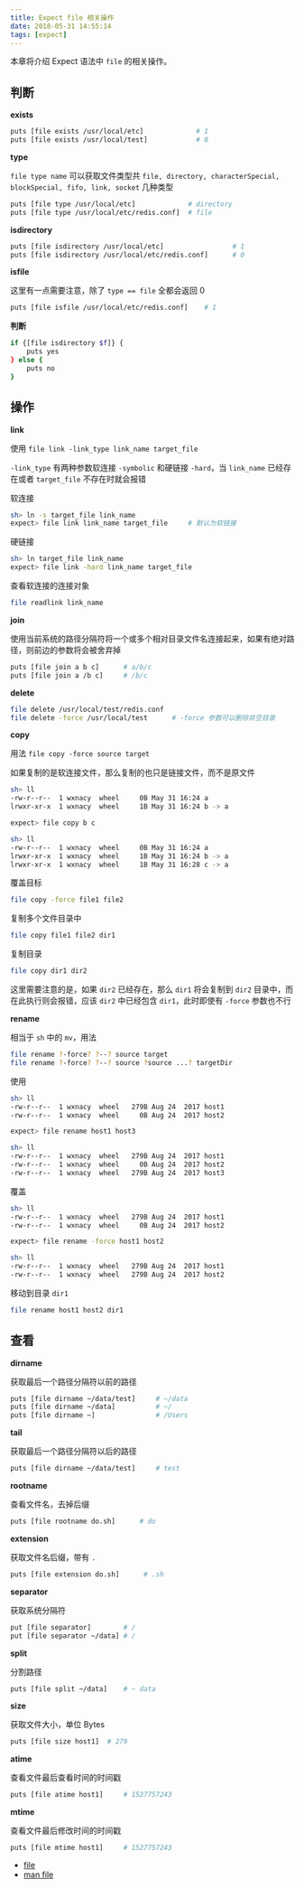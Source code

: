 ```yaml
---
title: Expect file 相关操作
date: 2018-05-31 14:55:14
tags: [expect]
---
```


本章将介绍 Expect 语法中 `file` 的相关操作。

<!-- more --><!-- toc -->

## 判断

**exists**

```bash
puts [file exists /usr/local/etc]             # 1
puts [file exists /usr/local/test]            # 0
```

**type**

`file type name` 可以获取文件类型共 `file, directory, characterSpecial, blockSpecial, fifo, link, socket` 几种类型

```bash
puts [file type /usr/local/etc]             # directory
puts [file type /usr/local/etc/redis.conf]  # file
```

**isdirectory**

```bash
puts [file isdirectory /usr/local/etc]                 # 1
puts [file isdirectory /usr/local/etc/redis.conf]      # 0
```

**isfile**

这里有一点需要注意，除了 `type == file` 全都会返回 0

```bash
puts [file isfile /usr/local/etc/redis.conf]    # 1
```

**判断**

```bash
if {[file isdirectory $f]} {
    puts yes
} else {
    puts no
}
```


## 操作

**link**

使用 `file link -link_type link_name target_file`

`-link_type` 有两种参数软连接 `-symbolic` 和硬链接 `-hard`，当 `link_name` 已经存在或者 `target_file` 不存在时就会报错

软连接

```bash
sh> ln -s target_file link_name
expect> file link link_name target_file     # 默认为软链接
```

硬链接

```bash
sh> ln target_file link_name
expect> file link -hard link_name target_file
```

查看软连接的连接对象

```bash
file readlink link_name
```

**join**

使用当前系统的路径分隔符将一个或多个相对目录文件名连接起来，如果有绝对路径，则前边的参数将会被舍弃掉

```bash
puts [file join a b c]      # a/b/c
puts [file join a /b c]     # /b/c
```

**delete**

```bash
file delete /usr/local/test/redis.conf
file delete -force /usr/local/test      # -force 参数可以删除非空目录
```

**copy**

用法 `file copy -force source target`

如果复制的是软连接文件，那么复制的也只是链接文件，而不是原文件

```bash
sh> ll
-rw-r--r--  1 wxnacy  wheel     0B May 31 16:24 a
lrwxr-xr-x  1 wxnacy  wheel     1B May 31 16:24 b -> a

expect> file copy b c

sh> ll
-rw-r--r--  1 wxnacy  wheel     0B May 31 16:24 a
lrwxr-xr-x  1 wxnacy  wheel     1B May 31 16:24 b -> a
lrwxr-xr-x  1 wxnacy  wheel     1B May 31 16:28 c -> a
```

覆盖目标

```bash
file copy -force file1 file2
```

复制多个文件目录中

```bash
file copy file1 file2 dir1
```

复制目录

```bash
file copy dir1 dir2
```

这里需要注意的是，如果 `dir2` 已经存在，那么 `dir1` 将会复制到 `dir2` 目录中，而在此执行则会报错，应该 `dir2` 中已经包含 `dir1`，此时即使有 `-force` 参数也不行

**rename**

相当于 `sh` 中的 `mv`，用法

```bash
file rename ?-force? ?--? source target
file rename ?-force? ?--? source ?source ...? targetDir
```

使用

```bash
sh> ll
-rw-r--r--  1 wxnacy  wheel   279B Aug 24  2017 host1
-rw-r--r--  1 wxnacy  wheel     0B Aug 24  2017 host2

expect> file rename host1 host3

sh> ll
-rw-r--r--  1 wxnacy  wheel   279B Aug 24  2017 host1
-rw-r--r--  1 wxnacy  wheel     0B Aug 24  2017 host2
-rw-r--r--  1 wxnacy  wheel   279B Aug 24  2017 host3
```

覆盖

```bash
sh> ll
-rw-r--r--  1 wxnacy  wheel   279B Aug 24  2017 host1
-rw-r--r--  1 wxnacy  wheel     0B Aug 24  2017 host2

expect> file rename -force host1 host2

sh> ll
-rw-r--r--  1 wxnacy  wheel   279B Aug 24  2017 host1
-rw-r--r--  1 wxnacy  wheel   279B Aug 24  2017 host2
```

移动到目录 `dir1`

```bash
file rename host1 host2 dir1
```


## 查看

**dirname**

获取最后一个路径分隔符以前的路径

```bash
puts [file dirname ~/data/test]     # ~/data
puts [file dirname ~/data]          # ~/
puts [file dirname ~]               # /Users
```

**tail**

获取最后一个路径分隔符以后的路径

```bash
puts [file dirname ~/data/test]     # test
```

**rootname**

查看文件名，去掉后缀

```bash
puts [file rootname do.sh]      # do
```

**extension**

获取文件名后缀，带有 `.`

```bash
puts [file extension do.sh]      # .sh
```

**separator**

获取系统分隔符

```bash
put [file separator]        # /
put [file separator ~/data] # /
```

**split**

分割路径

```bash
puts [file split ~/data]    # ~ data
```

**size**

获取文件大小，单位 Bytes

```bash
puts [file size host1]  # 279
```

**atime**

查看文件最后查看时间的时间戳

```bash
puts [file atime host1]     # 1527757243
```

**mtime**

查看文件最后修改时间的时间戳

```bash
puts [file mtime host1]     # 1527757243
```



- [file](http://wiki.tcl.tk/1041)
- [man file](https://www.tcl.tk/man/tcl/TclCmd/file.htm)
